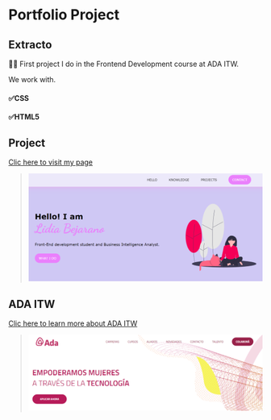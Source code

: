 # Portfolio Project
## Extracto
👨‍💻 First project I do in the Frontend Development course at ADA ITW. 

We work with.
#### ✅CSS
#### ✅HTML5

## Project
[Clic here to visit my page](https://bejaranolidia.github.io/Portafolio-2023/)
>![Alt text](imagenes\portada.PNG)


## ADA ITW  
[Clic here to learn more about ADA ITW](https://adaitw.org/)
>![Alt text](imagenes\ada.png)
